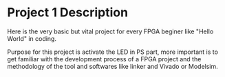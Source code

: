 # Project 1 Description
Here is the very basic but vital project for every FPGA beginer like "Hello World" in coding.

Purpose for this project is activate the LED in PS part, more important is to get familiar with the development process of a FPGA project and the methodology of the tool and softwares like linker and Vivado or Modelsim.

